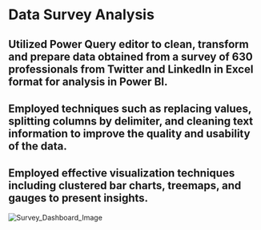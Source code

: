 # Data Survey Analysis
## Utilized Power Query editor to clean, transform and prepare data obtained from a survey of 630 professionals from Twitter and LinkedIn in Excel format for analysis in Power BI. 
## Employed techniques such as replacing values, splitting columns by delimiter, and cleaning text information to improve the quality and usability of the data. 
## Employed effective visualization techniques including clustered bar charts, treemaps, and gauges to present insights. 


![Survey_Dashboard_Image](https://user-images.githubusercontent.com/77419851/222844784-b9d436bd-9c37-45c9-888d-6805c1ba23ff.png)
